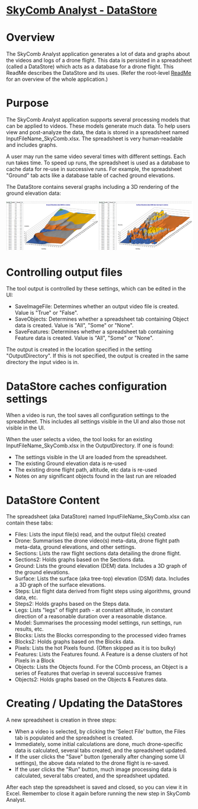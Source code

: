 # [SkyComb Analyst - DataStore](https://github.com/PhilipQuirke/SkyCombAnalystHelp/) 

# Overview
The SkyComb Analyst application generates a lot of data and graphs about the videos and logs of a drone flight. 
This data is persisted in a spreadsheet (called a DataStore) which acts as a database for a drone flight.
This ReadMe describes the DataStore and its uses. 
(Refer the root-level [ReadMe](./README.md) for an overview of the whole application.)


# Purpose
The SkyComb Analyst application supports several processing models that can be applied to videos. 
These models generate much data. To help users view and post-analyze the data, the data is stored in a spreadsheet 
named InputFileName_SkyComb.xlsx. The spreadsheet is very human-readable and includes graphs.

A user may run the same video several times with different settings. Each run takes time. 
To speed up runs, the spreadsheet is used as a database to cache data for re-use in successive runs.
For example, the spreadsheet "Ground" tab acts like a database table of cached ground elevations. 

The DataStore contains several graphs including a 3D rendering of the ground elevation data:

![DataStore Example Ground Graph](./Static/Overview2.png?raw=true "DataStore Example Ground Graph")


# Controlling output files
The tool output is controlled by these settings, which can be edited in the UI:
- SaveImageFile: Determines whether an output video file is created. Value is "True" or "False". 
- SaveObjects: Determines whether a spreadsheet tab containing Object data is created. Value is "All", "Some" or "None". 
- SaveFeatures: Determines whether a spreadsheet tab containing Feature data is created. Value is "All", "Some" or "None". 

The output is created in the location specified in the setting "OutputDirectory". 
If this is not specified, the output is created in the same directory the input video is in.
		

# DataStore caches configuration settings
When a video is run, the tool saves all configuration settings to the spreadsheet. 
This includes all settings visible in the UI and also those not visible in the UI.

When the user selects a video, the tool looks for an existing InputFileName_SkyComb.xlsx 
in the OutputDirectory. If one is found:
- The settings visible in the UI are loaded from the spreadsheet.
- The existing Ground elevation data is re-used
- The existing drone flight path, altitude, etc data is re-used
- Notes on any significant objects found in the last run are reloaded


# DataStore Content
The spreadsheet (aka DataStore) named InputFileName_SkyComb.xlsx can contain these tabs:
- Files: Lists the input file(s) read, and the output file(s) created
- Drone: Summarises the drone video(s) meta-data, drone flight path meta-data, ground elevations, and other settings.
- Sections: Lists the raw flight sections data detailing the drone flight. 
- Sections2: Holds graphs based on the Sections data. 
- Ground: Lists the ground elevation (DEM) data. Includes a 3D graph of the ground elevations.
- Surface: Lists the surface (aka tree-top) elevation (DSM) data. Includes a 3D graph of the surface elevations.
- Steps: List flight data derived from flight steps using algorithms, ground data, etc.
- Steps2: Holds graphs based on the Steps data.
- Legs: Lists "legs" of flight path - at constant altitude, in constant direction of a reasonable duration over a reasonable distance. 
- Model: Summarises the processing model settings, run settings, run results, etc.
- Blocks: Lists the Blocks corresponding to the processed video frames
- Blocks2: Holds graphs based on the Blocks data. 
- Pixels: Lists the hot Pixels found. (Often skipped as it is too bulky)
- Features: Lists the Features found. A Feature is a dense clusters of hot Pixels in a Block
- Objects: Lists the Objects found. For the COmb process, an Object is a series of Features that overlap in several successive frames 
- Objects2: Holds graphs based on the Objects & Features data. 


# Creating / Updating the DataStores 
A new spreadsheet is creation in three steps:
- When a video is selected, by clicking the 'Select File' button, the Files tab is populated and the spreadsheet is created.
- Immediately, some initial calculations are done, much drone-specific data is calculated, several tabs created, and the spreadsheet updated.
- If the user clicks the "Save" button (generally after changing some UI settings), the above data related to the drone flight is re-saved.
- If the user clicks the "Run" button, much image processing data is calculated, several tabs created, and the spreadsheet updated.

After each step the spreadsheet is saved and closed, so you can view it in Excel. 
Remember to close it again before running the new step in SkyComb Analyst.
